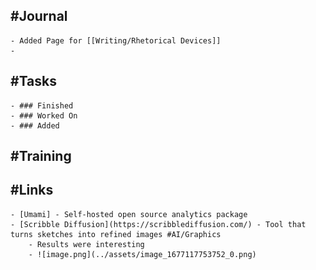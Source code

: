 ## #Journal
	- Added Page for [[Writing/Rhetorical Devices]]
	-
## #Tasks
	- ### Finished
	- ### Worked On
	- ### Added
## #Training
## #Links
	- [Umami] - Self-hosted open source analytics package
	- [Scribble Diffusion](https://scribblediffusion.com/) - Tool that turns sketches into refined images #AI/Graphics
		- Results were interesting
		- ![image.png](../assets/image_1677117753752_0.png)